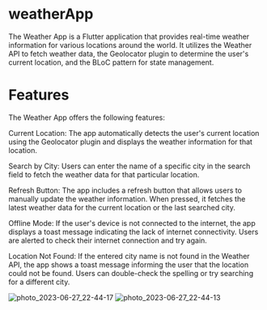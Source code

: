 # weatherApp


The Weather App is a Flutter application that provides real-time weather information for various locations around the world. It utilizes the Weather API to fetch weather data, the Geolocator plugin to determine the user's current location, and the BLoC pattern for state management.

# Features
The Weather App offers the following features:

Current Location: The app automatically detects the user's current location using the Geolocator plugin and displays the weather information for that location.

Search by City: Users can enter the name of a specific city in the search field to fetch the weather data for that particular location.

Refresh Button: The app includes a refresh button that allows users to manually update the weather information. When pressed, it fetches the latest weather data for the current location or the last searched city.

Offline Mode: If the user's device is not connected to the internet, the app displays a toast message indicating the lack of internet connectivity. Users are alerted to check their internet connection and try again.

Location Not Found: If the entered city name is not found in the Weather API, the app shows a toast message informing the user that the location could not be found. Users can double-check the spelling or try searching for a different city.





![photo_2023-06-27_22-44-17](https://github.com/InShad7/weatherApp/assets/86614144/723c0ad9-6ab2-4eab-95f1-1c36a8bd4911)
![photo_2023-06-27_22-44-13](https://github.com/InShad7/weatherApp/assets/86614144/83df00d3-7cc0-4771-966f-a62d4d511d4e)



